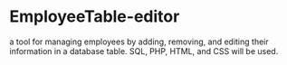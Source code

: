 # EmployeeTable-editor
a tool for managing employees by adding, removing, and editing their information in a database table. SQL, PHP, HTML, and CSS will be used.  
